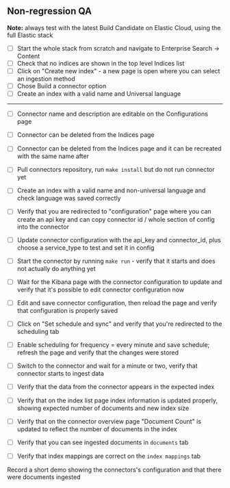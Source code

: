 ## Non-regression QA

**Note:** always test with the latest Build Candidate on Elastic Cloud, using the full Elastic stack

- [ ] Start the whole stack from scratch and navigate to Enterprise Search -> Content
- [ ] Check that no indices are shown in the top level Indices list
- [ ] Click on "Create new index" - a new page is open where you can select an ingestion method
- [ ] Chose Build a connector option
- [ ] Create an index with a valid name and Universal language
-------

- [ ] Connector name and description are editable on the Configurations page
- [ ] Connector can be deleted from the Indices page
- [ ] Connector can be deleted from the Indices page and it can be recreated with the same name after
- [ ] Pull connectors repository, run `make install` but do not run connector yet

- [ ] Create an index with a valid name and non-universal language and check language was saved correctly
- [ ] Verify that you are redirected to "configuration" page where you can create an api key and can copy connector id / whole section of config into the connector
- [ ] Update connector configuration with the api_key and connector_id, plus choose a service_type to test and set it in config
- [ ] Start the connector by running `make run` - verify that it starts and does not actually do anything yet
- [ ] Wait for the Kibana page with the connector configuration to update and verify that it's possible to edit connector configuration now
- [ ] Edit and save connector configuration, then reload the page and verify that configuration is properly saved
- [ ] Click on "Set schedule and sync" and verify that you're redirected to the scheduling tab
- [ ] Enable scheduling for frequency = every minute and save schedule; refresh the page and verify that the changes were stored
- [ ] Switch to the connector and wait for a minute or two, verify that connector starts to ingest data
- [ ] Verify that the data from the connector appears in the expected index
- [ ] Verify that on the index list page index information is updated properly, showing expected number of documents and new index size
- [ ] Verify that on the connector overview page "Document Count" is updated to reflect the number of documents in the index
- [ ] Verify that you can see ingested documents in `documents` tab
- [ ] Verify that index mappings are correct on the `index mappings` tab


Record a short demo showing the connectors's configuration and that there were documents ingested
